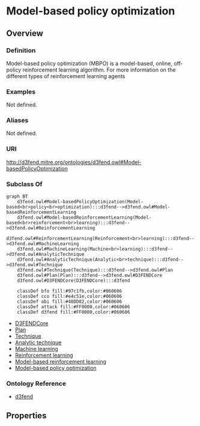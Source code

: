 # Model-based policy optimization

## Overview

### Definition
Model-based policy optimization (MBPO) is a model-based, online, off-policy reinforcement learning algorithm. For more information on the different types of reinforcement learning agents

### Examples
Not defined.

### Aliases
Not defined.

### URI
http://d3fend.mitre.org/ontologies/d3fend.owl#Model-basedPolicyOptimization

### Subclass Of
```mermaid
graph BT
    d3fend.owl#Model-basedPolicyOptimization(Model-based<br>policy<br>optimization):::d3fend-->d3fend.owl#Model-basedReinforcementLearning
    d3fend.owl#Model-basedReinforcementLearning(Model-based<br>reinforcement<br>learning):::d3fend-->d3fend.owl#ReinforcementLearning
    d3fend.owl#ReinforcementLearning(Reinforcement<br>learning):::d3fend-->d3fend.owl#MachineLearning
    d3fend.owl#MachineLearning(Machine<br>learning):::d3fend-->d3fend.owl#AnalyticTechnique
    d3fend.owl#AnalyticTechnique(Analytic<br>technique):::d3fend-->d3fend.owl#Technique
    d3fend.owl#Technique(Technique):::d3fend-->d3fend.owl#Plan
    d3fend.owl#Plan(Plan):::d3fend-->d3fend.owl#D3FENDCore
    d3fend.owl#D3FENDCore(D3FENDCore):::d3fend
    
    classDef bfo fill:#97c1fb,color:#060606
    classDef cco fill:#e4c51e,color:#060606
    classDef abi fill:#48DD82,color:#060606
    classDef attack fill:#FF0000,color:#060606
    classDef d3fend fill:#FF0000,color:#060606
```

- [D3FENDCore](/docs/ontology/reference/model/D3FENDCore/D3FENDCore.md)
- [Plan](/docs/ontology/reference/model/D3FENDCore/Plan/Plan.md)
- [Technique](/docs/ontology/reference/model/D3FENDCore/Plan/Technique/Technique.md)
- [Analytic technique](/docs/ontology/reference/model/D3FENDCore/Plan/Technique/Analytic%20technique/Analytic%20technique.md)
- [Machine learning](/docs/ontology/reference/model/D3FENDCore/Plan/Technique/Analytic%20technique/Machine%20learning/Machine%20learning.md)
- [Reinforcement learning](/docs/ontology/reference/model/D3FENDCore/Plan/Technique/Analytic%20technique/Machine%20learning/Reinforcement%20learning/Reinforcement%20learning.md)
- [Model-based reinforcement learning](/docs/ontology/reference/model/D3FENDCore/Plan/Technique/Analytic%20technique/Machine%20learning/Reinforcement%20learning/Model-based%20reinforcement%20learning/Model-based%20reinforcement%20learning.md)
- [Model-based policy optimization](/docs/ontology/reference/model/D3FENDCore/Plan/Technique/Analytic%20technique/Machine%20learning/Reinforcement%20learning/Model-based%20reinforcement%20learning/Model-based%20policy%20optimization/Model-based%20policy%20optimization.md)


### Ontology Reference
- [d3fend](http://d3fend.mitre.org/ontologies/d3fend.owl#)

## Properties
